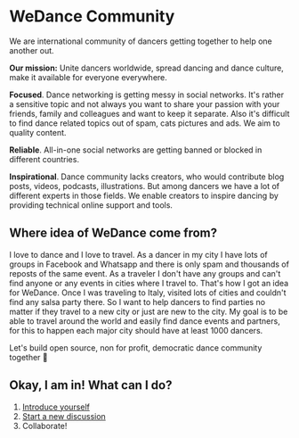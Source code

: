 # WeDance Community

We are international community of dancers getting together to help one another out.

**Our mission:** Unite dancers worldwide, spread dancing and dance culture, make it available for everyone everywhere.


**Focused**. Dance networking is getting messy in social networks. It's rather a sensitive topic and not always you want to share your passion with your friends, family and colleagues and want to keep it separate. Also it's difficult to find dance related topics out of spam, cats pictures and ads. We aim to quality content.

**Reliable**. All-in-one social networks are getting banned or blocked in different countries.

**Inspirational**. Dance community lacks creators, who would contribute blog posts, videos, podcasts, illustrations. But among dancers we have a lot of different experts in those fields. We enable creators to inspire dancing by providing technical online support and tools.

## Where idea of WeDance come from?

I love to dance and I love to travel. As a dancer in my city I have lots of groups in Facebook and Whatsapp and there is only spam and thousands of reposts of the same event. As a traveler I don't have any groups and can't find anyone or any events in cities where I travel to. That's how I got an idea for WeDance. Once I was traveling to Italy, visited lots of cities and couldn't find any salsa party there. So I want to help dancers to find parties no matter if they travel to a new city or just are new to the city. My goal is to be able to travel around the world and easily find dance events and partners, for this to happen each major city should have at least 1000 dancers. 

Let's build open source, non for profit, democratic dance community together 🙂

## Okay, I am in! What can I do?

1. [Introduce yourself](https://github.com/we-dance/community/issues/1)
2. [Start a new discussion](https://github.com/we-dance/community/issues/)
3. Collaborate!
